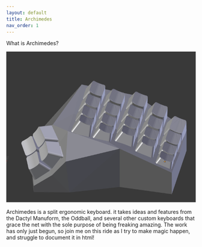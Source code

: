 ```yaml
---
layout: default
title: Archimedes
nav_order: 1
---
```


What is Archimedes?

<img src="https://raw.githubusercontent.com/SpandexWizard/Archimedes/main/archimedes%20v.01.PNG" alt="very early prototype, sans trackball">

Archimedes is a split ergonomic keyboard. it takes ideas and features from the Dactyl Manuform, the Oddball, and several other custom keyboards that grace the net with the sole purpose of being freaking amazing. The work has only just begun, so join me on this ride as I try to make magic happen, and struggle to document it in html!
